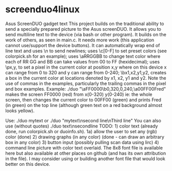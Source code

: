 # screenduo4linux
Asus ScreenDUO gadget text
This project builds on the traditional ability to send a specially prepared picture to the Asus screenDUO.
It allows you to send multiline text to the device (via bash or other program).  It builds on the work of others,
as seen in main.c.  It needs more work (this application cannot use/support the device buttons).  It can
automatically wrap end of line text and uses \n to send newlines; uses \c[0-F] to set preset colors (see colorpick.sh for an example); uses \aRRGGBB to change text color where each of RR GG and BB can take values from 00 to FF (hexidecimal); uses \px,y, to set a pixel in the current color at position x,y where on this device x can range from 0 to 320 and y can range from 0-240; \bx1,x2,y1,y2, creates a box in the current color at locations denoted by x1, x2, y1 and y2.  Note the use of commas in the examples, particularly the trailing commas in the pixel and box examples.
Example: ./duo "\aFF0000\b0,320,0,240,\a00FF00Fred" makes the screen FF0000 (red) from x(0-320) y(0-240) ie: the whole screen, then changes the current color to 00FF00 (green) and prints Fred (in green) on the top line (although green text on a red background almost looks yellow).

Use:  ./duo mytext   or  ./duo "mytext\nsecond line\nThird line"  You can also use (without quotes) ./duo text\nsecondline
TODO:  1) color text (already done, run colorpick.sh or duoinfo.sh).
       1a) allow the user to set any (rgb) color (done)
       2) drawing graphs (in any color) (done - can draw an arbitrary box in any color)
       3) button input (possibly pulling scan data using lirc)
       4) command line picture with color text overlaid.
The 8x8 font file is available here but also available at other places on github (and has its own attribution in the file).
I may consider using or building another font file that would look better on this device.

